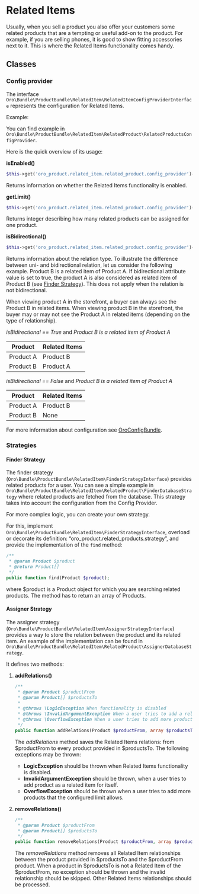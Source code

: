 <a id="bundle-docs-commerce-product-bundle-related"></a>

# Related Items

Usually, when you sell a product you also offer your customers some related products that are a tempting or useful add-on to the product. For example, if you are selling phones, it is good to show fitting accessories next to it. This is where the Related Items functionality comes handy.

<a id="bundle-docs-commerce-product-bundle-related-classes"></a>

## Classes

<a id="bundle-docs-commerce-product-bundle-related-config-provider"></a>

### Config provider

The interface `Oro\Bundle\ProductBundle\RelatedItem\RelatedItemConfigProviderInterface` represents the configuration for Related Items.

Example:

You can find example in `Oro\Bundle\ProductBundle\RelatedItem\RelatedProduct\RelatedProductsConfigProvider`.

Here is the quick overview of its usage:

**isEnabled()**

```php
$this->get('oro_product.related_item.related_product.config_provider')->isEnabled();
```

Returns information on whether the Related Items functionality is enabled.

**getLimit()**

```php
$this->get('oro_product.related_item.related_product.config_provider')->getLimit();
```

Returns integer describing how many related products can be assigned for one product.

**isBidirectional()**

```php
$this->get('oro_product.related_item.related_product.config_provider')->isBidirectional();
```

Returns information about the relation type. To illustrate the difference between uni- and bidirectional relation, let us consider the following example. Product B is a related item of Product A. If bidirectional attribute value is set to true, the product A is also considered as related item of Product B (see [Finder Strategy](#finder-sStrategy)). This does not apply when the relation is not bidirectional.

When viewing product A in the storefront, a buyer can always see the Product B in related items.
When viewing product B in the storefront, the buyer may or may not see the Product A in related items (depending on the type of relationship).

*isBidirectional == True* and *Product B is a related item of Product A*

| Product   | Related Items   |
|-----------|-----------------|
| Product A | Product B       |
| Product B | Product A       |

*isBidirectional == False* and *Product B is a related item of Product A*

| Product   | Related Items   |
|-----------|-----------------|
| Product A | Product B       |
| Product B | None            |

For more information about configuration see <a href="https://github.com/oroinc/platform/tree/5.1/src/Oro/Bundle/ConfigBundle" target="_blank">OroConfigBundle</a>.

<a id="bundle-docs-commerce-product-bundle-related-strategies"></a>

### Strategies

<a id="bundle-docs-commerce-product-bundle-related-finder-strategy"></a>

#### Finder Strategy

The finder strategy (`Oro\Bundle\ProductBundle\RelatedItem\FinderStrategyInterface`) provides related products
for a user.
You can see a simple example in `Oro\Bundle\ProductBundle\RelatedItem\RelatedProduct\FinderDatabaseStrategy`
where related products are fetched from the database. This strategy takes into account the configuration from the Config Provider.

For more complex logic, you can create your own strategy.

For this, implement `Oro\Bundle\ProductBundle\RelatedItem\FinderStrategyInterface`, overload or decorate its definition: “oro_product.related_products.strategy”, and provide the implementation of the `find` method:

```php
/**
 * @param Product $product
 * @return Product[]
 */
public function find(Product $product);
```

where $product is a Product object for which you are searching related products.
The method has to return an array of Products.

<a id="bundle-docs-commerce-product-bundle-related-assigner-strategy"></a>

#### Assigner Strategy

The assigner strategy (`Oro\Bundle\ProductBundle\RelatedItem\AssignerStrategyInterface`) provides a way to store
the relation between the product and its related item.
An example of the implementation can be found in
`Oro\Bundle\ProductBundle\RelatedItem\RelatedProduct\AssignerDatabaseStrategy`.

It defines two methods:

1. **addRelations()**
   ```php
   /**
    * @param Product $productFrom
    * @param Product[] $productsTo
    *
    * @throws \LogicException When functionality is disabled
    * @throws \InvalidArgumentException When a user tries to add a related product to itself
    * @throws \OverflowException When a user tries to add more products than the limit allows
    */
   public function addRelations(Product $productFrom, array $productsTo);
   ```

   The *addRelations* method saves the Related Items relations: from $productFrom to every product provided in $productsTo. The following exceptions may be thrown:
   * **LogicException** should be thrown when Related Items functionality is disabled.
   * **InvalidArgumentException** should be thrown, when a user tries to add product as a related item for itself.
   * **OverflowException** should be thrown when a user tries to add more products that the configured limit allows.
2. **removeRelations()**
   ```php
   /**
    * @param Product $productFrom
    * @param Product[] $productsTo
    */
   public function removeRelations(Product $productFrom, array $productsTo);
   ```

   The *removeRelations* method removes all Related Item relationships between the product provided in $productsTo and the $productFrom product. When a product in $productsTo is not a Related Item of the $productFrom, no exception should be thrown and the invalid relationship should be skipped. Other Related Items relationships should be processed.

<!-- Frontend -->
